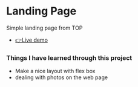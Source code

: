 # Landing Page

Simple landing page from TOP

- [👉Live demo](https://gazzaar.github.io/The-Odin-Project/landing-page/)

### Things I have learned through this project

- Make a nice layout with flex box
- dealing with photos on the web page

